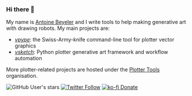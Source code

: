 ### Hi there 👋

My name is [Antoine Beyeler](https://bylr.info) and I write tools to help making generative art with drawing robots. My main projects are:
- [*vpype*](https://github.com/abey79/vpype): the Swiss-Army-knife command-line tool for plotter vector graphics
- [*vsketch*](https://github.com/abey79/vsketch): Python plotter generative art framework and workflow automation

More plotter-related projects are hosted under the [Plotter Tools](https://github.com/plottertools) organisation.

![GitHub User's stars](https://img.shields.io/github/stars/abey79?affiliations=OWNER%2CCOLLABORATOR%2CORGANIZATION_MEMBER&style=social)
[![Twitter Follow](https://img.shields.io/twitter/follow/abey79?style=social)](https://twitter.com/abey79)
[![ko-fi Donate](https://img.shields.io/badge/ko--fi-donate-yellow?style=social&logo=ko-fi)](https://ko-fi.com/abey79)
